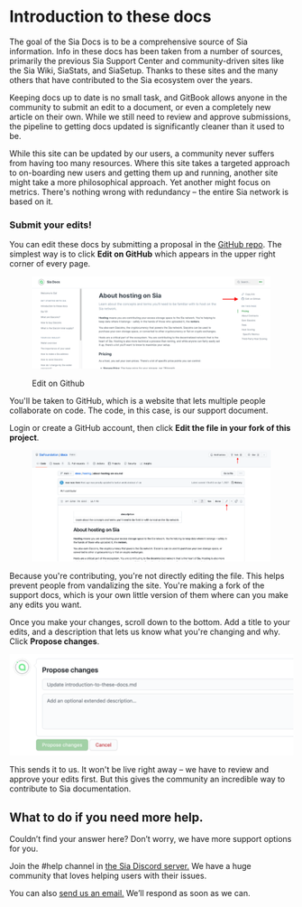 # Introduction to these docs

The goal of the Sia Docs is to be a comprehensive source of Sia information. Info in these docs has been taken from a number of sources, primarily the previous Sia Support Center and community-driven sites like the Sia Wiki, SiaStats, and SiaSetup. Thanks to these sites and the many others that have contributed to the Sia ecosystem over the years.

Keeping docs up to date is no small task, and GitBook allows anyone in the community to submit an edit to a document, or even a completely new article on their own. While we still need to review and approve submissions, the pipeline to getting docs updated is significantly cleaner than it used to be.

While this site can be updated by our users, a community never suffers from having too many resources. Where this site takes a targeted approach to on-boarding new users and getting them up and running, another site might take a more philosophical approach. Yet another might focus on metrics. There's nothing wrong with redundancy – the entire Sia network is based on it.

### Submit your edits!

You can edit these docs by submitting a proposal in the [GitHub repo](https://github.com/SiaFoundation/docs). The simplest way is to click **Edit on GitHub** which appears in the upper right corner of every page.

<figure><img src="../.gitbook/assets/docs-edit-on-github.png" alt=""><figcaption><p>Edit on Github</p></figcaption></figure>

You'll be taken to GitHub, which is a website that lets multiple people collaborate on code. The code, in this case, is our support document.

Login or create a GitHub account, then click **Edit the file in your fork of this project**.

<figure><img src="../.gitbook/assets/github-fork.png" alt=""><figcaption></figcaption></figure>

Because you're contributing, you're not directly editing the file. This helps prevent people from vandalizing the site. You're making a fork of the support docs, which is your own little version of them where can you make any edits you want.

Once you make your changes, scroll down to the bottom. Add a title to your edits, and a description that lets us know what you're changing and why. Click **Propose changes**.

![](../.gitbook/assets/intro-3.png)

This sends it to us. It won't be live right away – we have to review and approve your edits first. But this gives the community an incredible way to contribute to Sia documentation.

## What to do if you need more help.

Couldn’t find your answer here? Don’t worry, we have more support options for you.

Join the #help channel in [the Sia Discord server.](https://sia.tech/discord) We have a huge community that loves helping users with their issues.

You can also [send us an email.](mailto:hello@sia.tech) We’ll respond as soon as we can.
